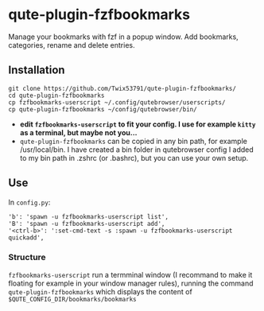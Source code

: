 # qute-plugin-fzfbookmarks
Manage your bookmarks with fzf in a popup window. Add bookmarks, categories, rename and delete entries.

## Installation

```
git clone https://github.com/Twix53791/qute-plugin-fzfbookmarks/
cd qute-plugin-fzfbookmarks
cp fzfbookmarks-userscript ~/.config/qutebrowser/userscripts/
cp qute-plugin-fzfbookmarks ~/config/qutebrowser/bin/
```

* **edit `fzfbookmarks-userscript` to fit your config. I use for example `kitty` as a terminal, but maybe not you...**
* `qute-plugin-fzfbookmarks` can be copied in any bin path, for example /usr/local/bin. I have created a bin folder in qutebrowser config I added to my bin path in .zshrc (or .bashrc), but you can use your own setup.

## Use
In `config.py`:
```
'b': 'spawn -u fzfbookmarks-userscript list',
'B': 'spawn -u fzfbookmarks-userscript add',
'<ctrl-b>': ':set-cmd-text -s :spawn -u fzfbookmarks-userscript quickadd',
```

### Structure
`fzfbookmarks-userscript` run a termminal window (I recommand to make it floating for example in your window manager rules), running the command `qute-plugin-fzfbookmarks` which displays the content of `$QUTE_CONFIG_DIR/bookmarks/bookmarks`

